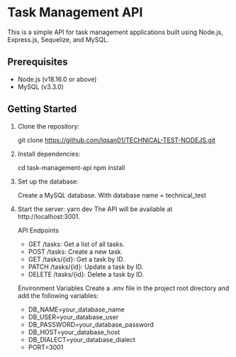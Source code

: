# Task Management API

This is a simple API for task management applications built using Node.js, Express.js, Sequelize, and MySQL.

## Prerequisites

- Node.js (v18.16.0 or above)
- MySQL (v3.3.0)

## Getting Started

1. Clone the repository:

   git clone <https://github.com/Iqsan01/TECHNICAL-TEST-NODEJS.git>

2. Install dependencies:

   cd task-management-api
   npm install

3. Set up the database:

   Create a MySQL database.
   With database name = technical_test

4. Start the server:
   yarn dev
   The API will be available at http://localhost:3001.

   API Endpoints

   - GET /tasks: Get a list of all tasks.
   - POST /tasks: Create a new task.
   - GET /tasks/{id}: Get a task by ID.
   - PATCH /tasks/{id}: Update a task by ID.
   - DELETE /tasks/{id}: Delete a task by ID.

   Environment Variables
   Create a .env file in the project root directory and add the following variables:
   
   - DB_NAME=your_database_name
   - DB_USER=your_database_user
   - DB_PASSWORD=your_database_password
   - DB_HOST=your_database_host
   - DB_DIALECT=your_database_dialect
   - PORT=3001
